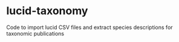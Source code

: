 # lucid-taxonomy
Code to import lucid CSV files and extract species descriptions for taxonomic publications
